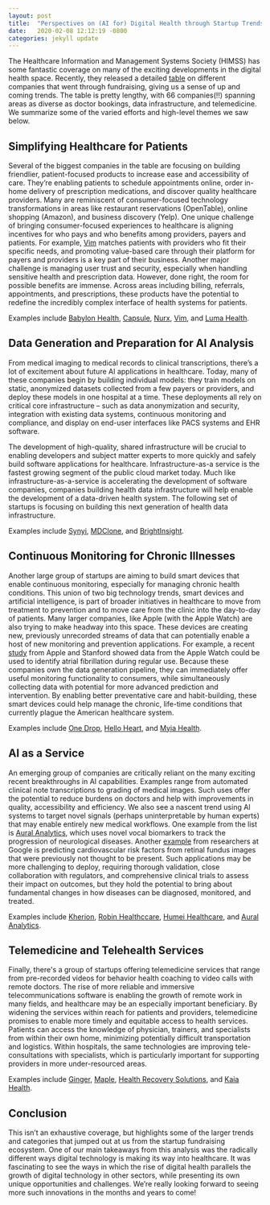 ```yaml
---
layout: post
title:  "Perspectives on (AI for) Digital Health through Startup Trends"
date:   2020-02-08 12:12:19 -0800
categories: jekyll update
---
```

The Healthcare Information and Management Systems Society (HIMSS) has some fantastic coverage on many of the exciting developments in the digital health space. Recently, they released a detailed [table](https://www.mobihealthnews.com/news/q3-2019-sees-66-digital-health-funding-deals-totaling-155b) on different companies that went through fundraising, giving us a sense of up and coming trends. The table is pretty lengthy, with 66 companies(!!) spanning areas as diverse as doctor bookings, data infrastructure, and telemedicine. We summarize some of the varied efforts and high-level themes we saw below.
 
## Simplifying Healthcare for Patients

Several of the biggest companies in the table are focusing on building friendlier, patient-focused products to increase ease and accessibility of care. They’re enabling patients to schedule appointments online, order in-home delivery of prescription medications, and discover quality healthcare providers. Many are reminiscent of consumer-focused technology transformations in areas like restaurant reservations (OpenTable), online shopping (Amazon), and business discovery (Yelp). One unique challenge of bringing consumer-focused experiences to healthcare is aligning incentives for who pays and who benefits among providers, payers and patients. For example, [Vim](https://getvim.com/) matches patients with providers who fit their specific needs, and promoting value-based care through their platform for payers and providers is a key part of their business. Another major challenge is managing user trust and security, especially when handling sensitive health and prescription data. However, done right, the room for possible benefits are immense. Across areas including billing, referrals, appointments, and prescriptions, these products have the potential to redefine the incredibly complex interface of health systems for patients.

Examples include [Babylon Health](https://www.babylonhealth.com/), [Capsule](https://www.capsulecares.com/), [Nurx](https://www.nurx.com/), [Vim](https://getvim.com/), and [Luma Health](https://www.lumahealth.io/).

## Data Generation and Preparation for AI Analysis

From medical imaging to medical records to clinical transcriptions, there’s a lot of excitement about future AI applications in healthcare. Today, many of these companies begin by building individual models: they train models on static, anonymized datasets collected from a few payers or providers, and deploy these models in one hospital at a time. These deployments all rely on critical core infrastructure – such as data anonymization and security, integration with existing data systems, continuous monitoring and compliance, and display on end-user interfaces like PACS systems and EHR software. 

The development of high-quality, shared infrastructure will be crucial to enabling developers and subject matter experts to more quickly and safely build software applications for healthcare. Infrastructure-as-a service is the fastest growing segment of the public cloud market today. Much like infrastructure-as-a-service is accelerating the development of software companies, companies building health data infrastructure will help enable the development of a data-driven health system. The following set of startups is focusing on building this next generation of health data infrastructure. 

Examples include [Synyi](https://www.synyi.com/), [MDClone](https://mdclone.com/), and [BrightInsight](https://brightinsight.com/).
 
## Continuous Monitoring for Chronic Illnesses

Another large group of startups are aiming to build smart devices that enable continuous monitoring, especially for managing chronic health conditions. This union of two big technology trends, smart devices and artificial intelligence, is part of broader initiatives in healthcare to move from treatment to prevention and to move care from the clinic into the day-to-day of patients. Many larger companies, like Apple (with the Apple Watch) are also trying to make headway into this space. These devices are creating new, previously unrecorded streams of data that can potentially enable a host of new monitoring and prevention applications. For example, a recent [study](https://www.nejm.org/doi/full/10.1056/NEJMoa1901183) from Apple and Stanford showed data from the Apple Watch could be used to identify atrial fibrillation during regular use. Because these companies own the data generation pipeline, they can immediately offer useful monitoring functionality to consumers, while simultaneously collecting data with potential for more advanced prediction and intervention. By enabling better preventative care and habit-building, these smart devices could help manage the chronic, life-time conditions that currently plague the American healthcare system.

Examples include [One Drop](https://onedrop.today/), [Hello Heart](https://www.helloheart.com/), and [Myia Health](https://www.myiahealth.com/).
 
## AI as a Service

An emerging group of companies are critically reliant on the many exciting recent breakthroughs in AI capabilities. Examples range from automated clinical note transcriptions to grading of medical images. Such uses offer the potential to reduce burdens on doctors and help with improvements in quality, accessibility and efficiency. We also see a nascent trend using AI systems to target novel signals (perhaps uninterpretable by human experts) that may enable entirely new medical workflows. One example from the list is [Aural Analytics](https://auralanalytics.com/), which uses novel vocal biomarkers to track the progression of neurological diseases. Another [example](https://www.nature.com/articles/s41551-018-0195-0) from researchers at Google is predicting cardiovascular risk factors from retinal fundus images that were previously not thought to be present. Such applications may be more challenging to deploy, requiring thorough validation, close collaboration with regulators, and comprehensive clinical trials to assess their impact on outcomes, but they hold the potential to bring about fundamental changes in how diseases can be diagnosed, monitored, and treated.

Examples include [Kherion](https://www.kheironmed.com/), [Robin Healthccare](https://www.robinhealthcare.com/), [Humei Healthcare](http://www.huimeihealth.com.cn/indexEnglish.html), and [Aural Analytics](https://auralanalytics.com/).

## Telemedicine and Telehealth Services

Finally, there's a group of startups offering telemedicine services that range from pre-recorded videos for behavior health coaching to video calls with remote doctors. The rise of more reliable and immersive telecommunications software is enabling the growth of remote work in many fields, and healthcare may be an especially important beneficiary. By widening the services within reach for patients and providers, telemedicine promises to enable more timely and equitable access to health services. Patients can access the knowledge of physician, trainers, and specialists from within their own home, minimizing potentially difficult transportation and logistics. Within hospitals, the same technologies are improving tele-consultations with specialists, which is particularly important for supporting providers in more under-resourced areas.

Examples include [Ginger](https://www.ginger.io/), [Maple](https://www.getmaple.ca/), [Health Recovery Solutions](https://www.healthrecoverysolutions.com/), and [Kaia Health](https://www.kaiahealth.com/us/).


## Conclusion
                                                              	
This isn’t an exhaustive coverage, but highlights some of the larger trends and categories that jumped out at us from the startup fundraising ecosystem. One of our main takeaways from this analysis was the radically different ways digital technology is making its way into healthcare. It was fascinating to see the ways in which the rise of digital health parallels the growth of digital technology in other sectors, while presenting its own unique opportunities and challenges. We’re really looking forward to seeing more such innovations in the months and years to come!
